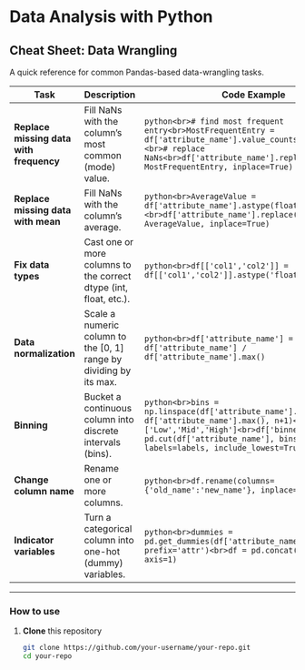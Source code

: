 # Data Analysis with Python  
## Cheat Sheet: Data Wrangling

A quick reference for common Pandas-based data-wrangling tasks.

| **Task**                          | **Description**                                                                                             | **Code Example**                                                                                                                                                                                                                           |
|-----------------------------------|-------------------------------------------------------------------------------------------------------------|---------------------------------------------------------------------------------------------------------------------------------------------------------------------------------------------------------------------------------------------|
| **Replace missing data with frequency** | Fill NaNs with the column’s most common (mode) value.                                                    | ```python<br># find most frequent entry<br>MostFrequentEntry = df['attribute_name'].value_counts().idxmax()<br># replace NaNs<br>df['attribute_name'].replace(np.nan, MostFrequentEntry, inplace=True)```                                       |
| **Replace missing data with mean**      | Fill NaNs with the column’s average.                                                                      | ```python<br>AverageValue = df['attribute_name'].astype(float).mean(axis=0)<br>df['attribute_name'].replace(np.nan, AverageValue, inplace=True)```                                                                                       |
| **Fix data types**                       | Cast one or more columns to the correct dtype (int, float, etc.).                                        | ```python<br>df[['col1','col2']] = df[['col1','col2']].astype('float')```                                                                                                                             |
| **Data normalization**                   | Scale a numeric column to the [0, 1] range by dividing by its max.                                      | ```python<br>df['attribute_name'] = df['attribute_name'] / df['attribute_name'].max()```                                                                                                                 |
| **Binning**                              | Bucket a continuous column into discrete intervals (bins).                                               | ```python<br>bins = np.linspace(df['attribute_name'].min(), df['attribute_name'].max(), n+1)<br>labels = ['Low','Mid','High']<br>df['binned_col'] = pd.cut(df['attribute_name'], bins, labels=labels, include_lowest=True)```              |
| **Change column name**                   | Rename one or more columns.                                                                              | ```python<br>df.rename(columns={'old_name':'new_name'}, inplace=True)```                                                                                                                                 |
| **Indicator variables**                  | Turn a categorical column into one-hot (dummy) variables.                                                | ```python<br>dummies = pd.get_dummies(df['attribute_name'], prefix='attr')<br>df = pd.concat([df, dummies], axis=1)```                                                                                                         |

---

### How to use

1. **Clone** this repository  
   ```bash
   git clone https://github.com/your-username/your-repo.git
   cd your-repo
